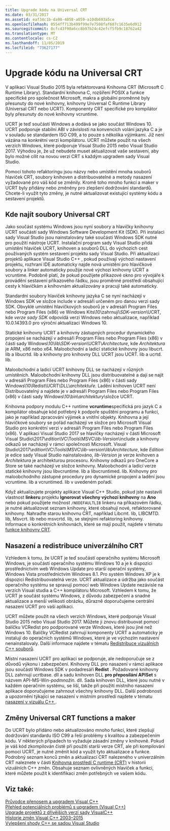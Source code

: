 ```yaml
---
title: Upgrade kódu na Universal CRT
ms.date: 03/31/2017
ms.assetid: eaf34c1b-da98-4058-a059-a10db693a5ce
ms.openlocfilehash: 0554ff713b499f99e7e7508faf687c1635e6d912
ms.sourcegitcommit: 0cfc43f90a6cc8b97b24c42efcf5fb9c18762a42
ms.translationtype: MT
ms.contentlocale: cs-CZ
ms.lasthandoff: 11/05/2019
ms.locfileid: "73627177"
---
```

# <a name="upgrade-your-code-to-the-universal-crt"></a>Upgrade kódu na Universal CRT

V aplikaci Visual Studio 2015 byla refaktorovaná Knihovna CRT (Microsoft C Runtime Library). Standardní knihovna C, rozšíření POSIX a funkce specifické pro společnost Microsoft, makra a globální proměnné byly přesunuty do nové knihovny, knihovny Universal C Runtime Library (Universal CRT nebo UCRT). Komponenty CRT specifické pro kompilátor byly přesunuty do nové knihovny vcruntime.

UCRT je teď součástí Windows a dodává se jako součást Windows 10. UCRT podporuje stabilní ABI v závislosti na konvencích volání jazyka C a je v souladu se standardem ISO C99, a to pouze s několika výjimkami. Již není vázána na konkrétní verzi kompilátoru. UCRT můžete použít na všech verzích Windows, které podporuje Visual Studio 2015 nebo Visual Studio 2017. Výhodou je, že už nebudete muset aktualizovat vaše sestavení, aby bylo možné cílit na novou verzi CRT s každým upgradem sady Visual Studio.

Pomocí tohoto refaktoringu jsou názvy nebo umístění mnoha souborů hlaviček CRT, soubory knihoven a distribuovatelné a metody nasazení vyžadované pro váš kód se změnily. Kromě toho mnoho funkcí a maker v UCRT byly přidány nebo změněny pro zlepšení dodržování standardů. Chcete-li využít tyto změny, je nutné aktualizovat existující systémy kódu a sestavení projektů.

## <a name="where-to-find-the-universal-crt-files"></a>Kde najít soubory Universal CRT

Jako součást systému Windows jsou nyní soubory a hlavičky knihovny UCRT součástí sady Windows Software Development Kit (SDK). Při instalaci sady Visual Studio jsou nainstalovány také součásti Windows SDK nutné pro použití nástroje UCRT. Instalační program sady Visual Studio přidá umístění hlaviček UCRT, knihoven a souborů DLL do výchozích cest používaných systém sestavení projektu sady Visual Studio. Při aktualizaci projektů aplikace Visual Studio C++ , pokud používají výchozí nastavení projektu, rozhraní IDE automaticky najde nová umístění pro hlavičkové soubory a linker automaticky použije nové výchozí knihovny UCRT a vcruntime. Podobně platí, že pokud použijete příkazové okno pro vývojáře k provádění sestavení příkazového řádku, jsou proměnné prostředí obsahující cesty k hlavičkám a knihovnám aktualizovány a pracují také automaticky.

Standardní soubory hlaviček knihovny jazyka C se nyní nacházejí v Windows SDK ve složce include v adresáři určeném pro danou verzi sady SDK. Obvyklé umístění hlavičkových souborů je v adresáři Program Files nebo Program Files (x86) ve Windows Kits\\10\\zahrnují\\_SDK-version_\\UCRT, kde _verze sady SDK_ odpovídá verzi Windows nebo aktualizace, například 10.0.14393.0 pro výroční aktualizaci Windows 10.

Statické knihovny UCRT a knihovny zástupných procedur dynamického propojení se nacházejí v adresáři Program Files nebo Program Files (x86) v části sady Windows\\10\\lib\\_SDK-version_\\UCRT\\_Architecture_, kde  _Architektura_ je ARM, x86 nebo x64. Maloobchodní a ladicí statické knihovny jsou libucrt. lib a libucrtd. lib a knihovny pro knihovny DLL UCRT jsou UCRT. lib a ucrtd. lib.

Maloobchodní a ladicí UCRT knihovny DLL se nacházejí v různých umístěních. Maloobchodní knihovny DLL jsou distribuovatelné a dají se najít v adresáři Program Files nebo Program Files (x86) v části sady Windows\\10\\Redist\\UCRT\\DLL\\_architektuře_\. Ladění knihoven UCRT není Distribuovatelný a najdete je v adresáři Program Files nebo Program Files (x86) v části sady Windows\\10\\bin\\_architektury_\\složce UCRT.

Knihovna podpory modulu C++ runtime **vcruntime**specifická pro jazyk C a kompilátor obsahuje kód potřebný k podpoře spuštění programu a funkcí, jako je například zpracování výjimek a vnitřní objekty. Knihovna a její hlavičkové soubory se pořád nacházejí ve složce pro Microsoft Visual Studio pro konkrétní verzi v adresáři Program Files nebo Program Files (x86). V aplikaci Visual Studio 2017 se hlavičky nacházejí v části Microsoft Visual Studio\\2017\\_edition_\\VC\\Tools\\MSVC\\_lib-Version_\\include a knihovny odkazů se nacházejí v rámci společnosti Microsoft. Visual Studio\\2017\\_edition_\\VC\\Tools\\MSVC\\_lib-version_\\lib\\_Architecture_, kde _Edition_ je edice sady Visual Studio nainstalováno, _lib-Version_ je verze knihoven a _Architektura_ je architekturou procesoru. Knihovny odkazů pro OneCore a Store se také nacházejí ve složce knihovny. Maloobchodní a ladicí verze statické knihovny jsou libvcruntime. lib a libvcruntimed. lib. Knihovny pro maloobchodního zástupné procedury pro dynamické propojení a ladění jsou vcruntime. lib a vcruntimed. lib v uvedeném pořadí.

Když aktualizujete projekty aplikace Visual C++ Studio, pokud jste nastavili vlastnost **linkeru** projektu **Ignorovat všechny výchozí knihovny** na **Ano** nebo pokud použijete možnost `/NODEFAULTLIB` linkeru na příkazovém řádku, je nutné aktualizovat seznam knihovny, které obsahují nové, refaktorované knihovny. Nahraďte starou knihovnu CRT, například Libcmt. lib, LIBCMTD. lib, Msvcrt. lib nebo msvcrtd. lib, se stejnými refaktoring knihovny. Informace o konkrétních knihovnách, které se mají použít, najdete v tématu [funkce knihovny CRT](../c-runtime-library/crt-library-features.md).

## <a name="deployment-and-redistribution-of-the-universal-crt"></a>Nasazení a redistribuce univerzálního CRT

Vzhledem k tomu, že UCRT je teď součástí operačního systému Microsoft Windows, je součástí operačního systému Windows 10 a je k dispozici prostřednictvím web Windows Update pro starší operační systémy, Windows Vista prostřednictvím Windows 8.1. Pro systém Windows XP je k dispozici Redistribuovatelná verze. UCRT aktualizace a údržba jako součást operačního systému se spravují pomocí web Windows Update nezávisle na verzích Visual studia a C++ kompilátoru Microsoft. Vzhledem k tomu, že UCRT je součást systému Windows, z důvodu zabezpečení a snadné aktualizace a menší velikosti obrázku, důrazně doporučujeme centrální nasazení UCRT pro vaši aplikaci.

UCRT můžete použít na všech verzích Windows, které podporuje Visual Studio 2015 nebo Visual Studio 2017. Můžete ji znovu distribuovat pomocí balíčku VCRedist pro podporované verze Windows, které jsou jiné než Windows 10. Balíčky VCRedist zahrnují komponenty UCRT a automaticky je instalují do operačních systémů Windows, které je ve výchozím nastavení nenainstalovaly. Další informace najdete v tématu [Redistribuce vizuálních C++ souborů](../windows/redistributing-visual-cpp-files.md).

Místní nasazení UCRT pro aplikaci se podporuje, ale nedoporučuje se z důvodů výkonu i zabezpečení. Knihovny DLL pro nasazení v rámci aplikace jsou součástí Windows SDK v podadresáři **Redist** . Požadované knihovny DLL zahrnují ucrtbase. dll a sadu knihoven DLL **pro přeposílání APISet** s názvem API-MS-Win-_podmnožin_. dll. Sada knihoven DLL, které jsou nutné v každém operačním systému, se liší, takže při použití místního nasazení aplikace doporučujeme zahrnout všechny knihovny DLL. Další podrobnosti a upozornění týkající se nasazení v místním prostředí najdete v tématu [nasazení v vizuálu C++ ](../windows/deployment-in-visual-cpp.md).

## <a name="changes-to-the-universal-crt-functions-and-macros"></a>Změny Universal CRT functions a maker

Do UCRT bylo přidáno nebo aktualizováno mnoho funkcí, které zlepšují dodržování standardu ISO C99 a řeší problémy s kvalitou a zabezpečením kódu. V některých případech to vyžaduje zásadní změny v knihovně. Pokud je váš kód zkompilován čistě při použití starší verze CRT, ale při kompilování pomocí UCRT, je nutné změnit kód a využít tyto aktualizace a funkce. Podrobný seznam konců změn a aktualizací CRT nalezeného v univerzálním CRT naleznete v části [Knihovna prostředí C runtime (CRT)](visual-cpp-change-history-2003-2015.md#BK_CRT) v historii vizuálních C++ změn. Obsahuje seznam ovlivněných hlaviček a funkcí, které můžete použít k identifikaci změn potřebných ve vašem kódu.

## <a name="see-also"></a>Viz také:

[Průvodce přenosem a upgradem Visual C++](visual-cpp-porting-and-upgrading-guide.md)<br/>
[Přehled potenciálních problémů s upgradem (Visual C++)](overview-of-potential-upgrade-issues-visual-cpp.md)<br/>
[Upgrade projektů z dřívějších verzí sady VisualC++](upgrading-projects-from-earlier-versions-of-visual-cpp.md)<br/>
[Historie změn Visual C++ 2003–2015](visual-cpp-change-history-2003-2015.md)<br/>
[Vylepšení shody C++ se sadou Visual Studio](../overview/cpp-conformance-improvements.md)
